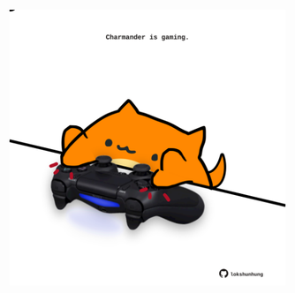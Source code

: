 <!-- built at 03/08/2021, 14:01:43 UTC -->
<p align="center">
  <img width="500" height="500" src="./ReadmeImage.svg">
</p>
